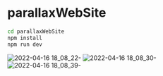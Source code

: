 # parallaxWebSite

```bash
cd parallaxWebSite
npm install
npm run dev
```

![2022-04-16 18_08_22-](https://user-images.githubusercontent.com/65620947/163682697-587f7bb0-2ff7-4eb5-a8d0-80037287a33d.png)
![2022-04-16 18_08_30-](https://user-images.githubusercontent.com/65620947/163682708-53e08a3d-c40d-4ec6-a668-f89b300525b6.png)
![2022-04-16 18_08_39-](https://user-images.githubusercontent.com/65620947/163682739-aaf57a4d-4468-43ca-a14e-5a34720aecc4.png)
